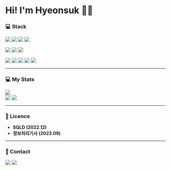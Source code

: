 # Hi! I'm Hyeonsuk 🙋‍♂️

  ### 💻 Stack

  <p align="left">
    <img src="https://img.shields.io/badge/Java-007396?style=flat&logo=openJDK&logoColor=white"/>
    <img src="https://img.shields.io/badge/Spring-6DB33F?style=flat&logo=Spring&logoColor=white"/>
    <img src="https://img.shields.io/badge/SpringBoot-6DB33F?style=flat&logo=SpringBoot&logoColor=white"/>
    <img src="https://img.shields.io/badge/JPA-59666C?style=flat&logo=Hibernate&logoColor=white"/>
  </p>
  
  <p align="left">
    <img src="https://img.shields.io/badge/Oracle%20SQL-F80000?style=flat&logo=Oracle&logoColor=white" />
	  <img src="https://img.shields.io/badge/MySQL-4479A1?style=flat&logo=MySQL&logoColor=white" />
	  <img src="https://img.shields.io/badge/h2-87CEEB?style=flat&logo=h2&logoColor=" />
  </p>

  <p align="left">
    <img src="https://img.shields.io/badge/HTML5-E34F26?style=flat&logo=HTML5&logoColor=white" />
	  <img src="https://img.shields.io/badge/CSS3-1572B6?style=flat&logo=CSS3&logoColor=white" />
	  <img src="https://img.shields.io/badge/JavaScript-F7DF1E?style=flat&logo=JavaScript&logoColor=white" />
	  <img src="https://img.shields.io/badge/jQuery-0769AD?style=flat&logo=jQuery&logoColor=white" />
    <img src="https://img.shields.io/badge/Docker-2496ED?style=flat&logo=Docker&logoColor=white"/> 
  </p>

  ---

 ### 💻 My Stats
  <img src="https://hits.seeyoufarm.com/api/count/incr/badge.svg?url=https%3A%2F%2Fgithub.com%2Fjiholee0&count_bg=%23F29494&title_bg=%232F2E2E&icon=github.svg&icon_color=%23FFFFFF&title=GITHUB&edge_flat=false)](https://github.com/janghyeonsuk">
  <div>
    <img src="https://github-readme-stats.vercel.app/api?username=janghyeonsuk&show_icons=true">
    <img src="https://github-readme-stats.vercel.app/api/top-langs/?username=janghyeonsuk&layout=compact">
 </div>
 
 ---

  ### 📃 Licence
  - **SQLD (2022.12)**
  - **정보처리기사 (2023.09)**

  ---

  ### 🚀 Contact
  <a href="mailto:devhyeonsuk@gmail.com"><img src="https://img.shields.io/badge/Gmail-d14836?style=flat&logo=Gmail&logoColor=white&link=devhyeonsuk@gmail.com"/></a> 
  <a href="https://hyeonlife.tistory.com/"><img src="https://img.shields.io/badge/Tistory-000000?style=flat&logo=Tistory&logoColor=white&link=https://hyeonlifestory.tistory.com/"/>
    
  
